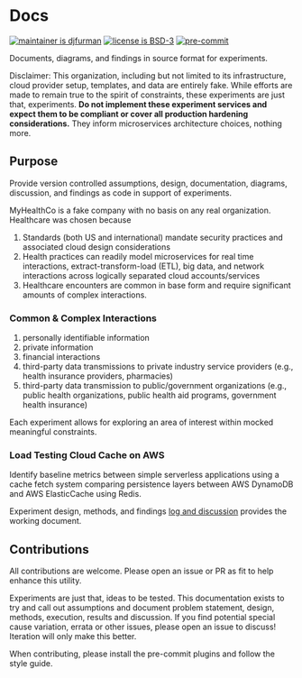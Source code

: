 # Docs

[![maintainer is djfurman](https://img.shields.io/badge/maintainer-djfurman-blueviolet)](https://github.com/djfurman)
[![license is BSD-3](https://img.shields.io/badge/license-BSD--3-yellow)](https://github.com/MyHealthCo/docs/blob/main/LICENSE)
[![pre-commit](https://img.shields.io/badge/pre--commit-enabled-blue?logo=pre-commit&logoColor=white)](https://github.com/pre-commit/pre-commit)

Documents, diagrams, and findings in source format for experiments.

Disclaimer: This organization, including but not limited to its infrastructure, cloud provider setup, templates, and data are entirely fake. While efforts are made to remain true to the spirit of constraints, these experiments are just that, experiments. **Do not implement these experiment services and expect them to be compliant or cover all production hardening considerations.** They inform microservices architecture choices, nothing more.

## Purpose

Provide version controlled assumptions, design, documentation, diagrams, discussion, and findings as code in support of experiments.

MyHealthCo is a fake company with no basis on any real organization. Healthcare was chosen because

1. Standards (both US and international) mandate security practices and associated cloud design considerations
1. Health practices can readily model microservices for real time interactions, extract-transform-load (ETL), big data, and network interactions across logically separated cloud accounts/services
1. Healthcare encounters are common in base form and require significant amounts of complex interactions.

### Common & Complex Interactions

1. personally identifiable information
1. private information
1. financial interactions
1. third-party data transmissions to private industry service providers (e.g., health insurance providers, pharmacies)
1. third-party data transmission to public/government organizations (e.g., public health organizations, public health aid programs, government health insurance)

Each experiment allows for exploring an area of interest within mocked meaningful constraints.

### Load Testing Cloud Cache on AWS

Identify baseline metrics between simple serverless applications using a cache fetch system comparing persistence layers between AWS DynamoDB and AWS ElasticCache using Redis.

Experiment design, methods, and findings [log and discussion](./experiments/cloud-cache-load-test.md) provides the working document.

## Contributions

All contributions are welcome. Please open an issue or PR as fit to help enhance this utility.

Experiments are just that, ideas to be tested. This documentation exists to try and call out assumptions and document problem statement, design, methods, execution, results and discussion. If you find potential special cause variation, errata or other issues, please open an issue to discuss! Iteration will only make this better.

When contributing, please install the pre-commit plugins and follow the style guide.
